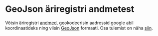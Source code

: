 # GeoJson äriregistri andmetest

Võtsin äriregistri [andmed](http://avaandmed.rik.ee/andmed/ARIREGISTER/ "http://avaandmed.rik.ee/andmed/ARIREGISTER/"), 
geokodeerisin aadressid google abil koordinaatideks ning viisin [GeoJson](http://geojson.org/ "http://geojson.org/") formaati. Osa tulemist on näha [siin](http://bl.ocks.org/d/1344427a62ae91008a92 "http://bl.ocks.org/d/1344427a62ae91008a92").
